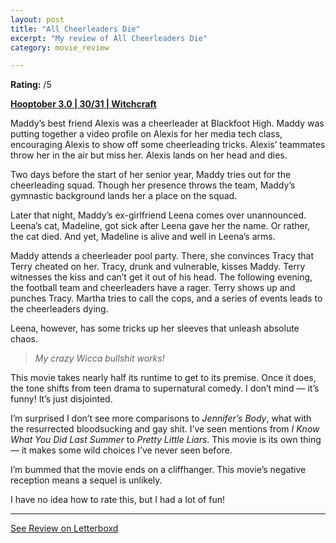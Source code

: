```yaml
---
layout: post
title: "All Cheerleaders Die"
excerpt: "My review of All Cheerleaders Die"
category: movie_review

---
```


**Rating:** /5

<b><a href="https://boxd.it/pRNoI/detail">Hooptober 3.0 | 30/31 | Witchcraft</a></b>

Maddy’s best friend Alexis was a cheerleader at Blackfoot High. Maddy was putting together a video profile on Alexis for her media tech class, encouraging Alexis to show off some cheerleading tricks. Alexis’ teammates throw her in the air but miss her. Alexis lands on her head and dies.

Two days before the start of her senior year, Maddy tries out for the cheerleading squad. Though her presence throws the team, Maddy’s gymnastic background lands her a place on the squad.

Later that night, Maddy’s ex-girlfriend Leena comes over unannounced. Leena’s cat, Madeline, got sick after Leena gave her the name. Or rather, the cat died. And yet, Madeline is alive and well in Leena’s arms.

Maddy attends a cheerleader pool party. There, she convinces Tracy that Terry cheated on her. Tracy, drunk and vulnerable, kisses Maddy. Terry witnesses the kiss and can’t get it out of his head. The following evening, the football team and cheerleaders have a rager. Terry shows up and punches Tracy. Martha tries to call the cops, and a series of events leads to the cheerleaders dying.

Leena, however, has some tricks up her sleeves that unleash absolute chaos.

<blockquote><i>My crazy Wicca bullshit works!</i></blockquote>

This movie takes nearly half its runtime to get to its premise. Once it does, the tone shifts from teen drama to supernatural comedy. I don’t mind — it’s funny! It’s just disjointed.

I’m surprised I don’t see more comparisons to <i>Jennifer’s Body</i>, what with the resurrected bloodsucking and gay shit. I’ve seen mentions from <i>I Know What You Did Last Summer</i> to <i>Pretty Little Liars</i>. This movie is its own thing — it makes some wild choices I’ve never seen before.

I’m bummed that the movie ends on a cliffhanger. This movie’s negative reception means a sequel is unlikely.

I have no idea how to rate this, but I had a lot of fun!

<hr>

[See Review on Letterboxd](https://boxd.it/6LXk9L)
